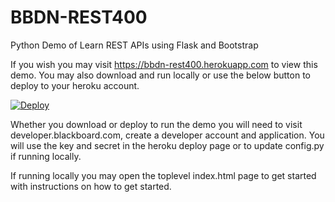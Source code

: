 # BBDN-REST400
Python Demo of Learn REST APIs using Flask and Bootstrap

If you wish you may visit <a href="https://bbdn-rest400.herokuapp.com">https://bbdn-rest400.herokuapp.com</a> to view this demo. You may also download and run locally or use the below button to deploy to your heroku account.

<a href="https://heroku.com/deploy">
  <img src="https://www.herokucdn.com/deploy/button.svg" alt="Deploy">
</a>

Whether you download or deploy to run the demo you will need to visit developer.blackboard.com, create a developer account and application. You will use the key and secret in the heroku deploy page or to update config.py if running locally. 

If running locally you may open the toplevel index.html page to get started with instructions on how to get started.

